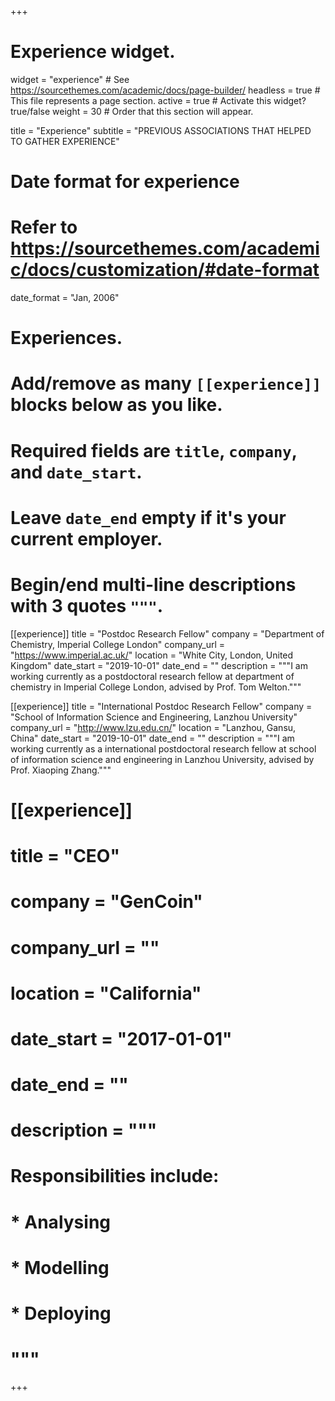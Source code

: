 +++
# Experience widget.
widget = "experience"  # See https://sourcethemes.com/academic/docs/page-builder/
headless = true  # This file represents a page section.
active = true  # Activate this widget? true/false
weight = 30  # Order that this section will appear.

title = "Experience"
subtitle = "PREVIOUS ASSOCIATIONS THAT HELPED TO GATHER EXPERIENCE"

# Date format for experience
#   Refer to https://sourcethemes.com/academic/docs/customization/#date-format
date_format = "Jan, 2006"

# Experiences.
#   Add/remove as many `[[experience]]` blocks below as you like.
#   Required fields are `title`, `company`, and `date_start`.
#   Leave `date_end` empty if it's your current employer.
#   Begin/end multi-line descriptions with 3 quotes `"""`.

[[experience]]
  title = "Postdoc Research Fellow"
  company = "Department of Chemistry, Imperial College London"
  company_url = "https://www.imperial.ac.uk/"
  location = "White City, London, United Kingdom"
  date_start = "2019-10-01"
  date_end = ""
  description = """I am working currently as a postdoctoral research fellow at department of chemistry in Imperial College London, advised by Prof. Tom Welton."""

[[experience]]
  title = "International Postdoc Research Fellow"
  company = "School of Information Science and Engineering, Lanzhou University"
  company_url = "http://www.lzu.edu.cn/"
  location = "Lanzhou, Gansu, China"
  date_start = "2019-10-01"
  date_end = ""
  description = """I am working currently as a international postdoctoral research fellow at school of information science and engineering in Lanzhou University, advised by Prof. Xiaoping Zhang."""

# [[experience]]
  # title = "CEO"
  # company = "GenCoin"
  # company_url = ""
  # location = "California"
  # date_start = "2017-01-01"
  # date_end = ""
  # description = """
  # Responsibilities include:
  
  # * Analysing
  # * Modelling
  # * Deploying
  # """  
+++
